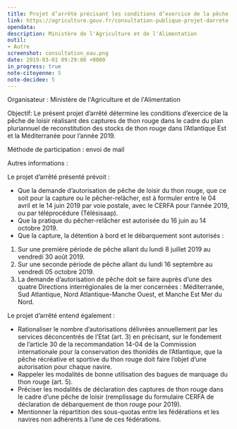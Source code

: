 ```yaml
---
title: Projet d’arrêté précisant les conditions d’exercice de la pêche de loisir réalisant des captures de thon rouge
link: https://agriculture.gouv.fr/consultation-publique-projet-darrete-encadrant-la-peche-de-loisir-du-thon-rouge-pour-2019
opendata: 
description: Ministère de l'Agriculture et de l'Alimentation
outil:
- Autre
screenshot: consultation_eau.png
date: 2019-03-01 09:29:08 +0000
in_progress: true
note-citoyenne: 5
note-decidee: 5
---
```


Organisateur : Ministère de l'Agriculture et de l'Alimentation

Objectif: Le présent projet d’arrêté détermine les conditions d’exercice de la pêche de loisir réalisant des captures de thon rouge dans le cadre du plan pluriannuel de reconstitution des stocks de thon rouge dans l’Atlantique Est et la Méditerranée pour l’année 2019.

Méthode de participation : envoi de mail

Autres informations :

Le projet d’arrêté présenté prévoit :

 - Que la demande d’autorisation de pêche de loisir du thon rouge, que ce soit pour la capture ou le pêcher-relâcher, est à formuler entre le 04 avril et le 14 juin 2019 par voie postale, avec le CERFA pour l’année 2019, ou par téléprocédure (Télésisaap).
 - Que la pratique du pêcher-relâcher est autorisée du 16 juin au 14 octobre 2019.
 - Que la capture, la détention à bord et le débarquement sont autorisés :
 1) Sur une première période de pêche allant du lundi 8 juillet 2019 au vendredi 30 août 2019.
 2) Sur une seconde période de pêche allant du lundi 16 septembre au vendredi 05 octobre 2019.
 3) La demande d’autorisation de pêche doit se faire auprès d’une des quatre Directions interrégionales de la mer concernées : Méditerranée, Sud Atlantique, Nord Atlantique-Manche Ouest, et Manche Est Mer du Nord.

Le projet d’arrêté entend également :

- Rationaliser le nombre d’autorisations délivrées annuellement par les services déconcentrés de l’Etat (art. 3) en précisant, sur le fondement de l’article 30 de la recommandation 14-04 de la Commission internationale pour la conservation des thonidés de l’Atlantique, que la pêche récréative et sportive du thon rouge doit faire l’objet d’une autorisation pour chaque navire.
- Rappeler les modalités de bonne utilisation des bagues de marquage du thon rouge (art. 5).
- Préciser les modalités de déclaration des captures de thon rouge dans le cadre d’une pêche de loisir (remplissage du formulaire CERFA de déclaration de débarquement de thon rouge pour 2019).
 - Mentionner la répartition des sous-quotas entre les fédérations et les navires non adhérents à l’une de ces fédérations.
